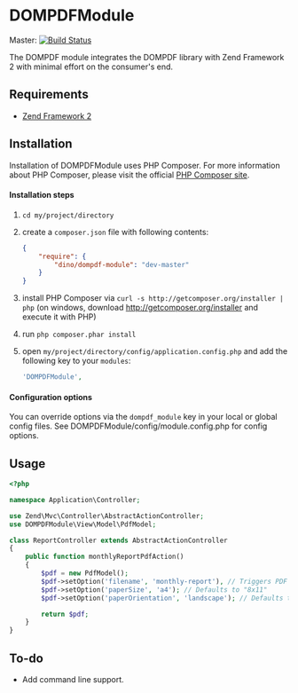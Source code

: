 DOMPDFModule
============

Master: [![Build Status](https://secure.travis-ci.org/raykolbe/DOMPDFModule.png?branch=master)](http://travis-ci.org/raykolbe/DOMPDFModule)

The DOMPDF module integrates the DOMPDF library with Zend Framework 2 with minimal
effort on the consumer's end.

## Requirements
  - [Zend Framework 2](http://www.github.com/zendframework/zf2)

## Installation
Installation of DOMPDFModule uses PHP Composer. For more information about
PHP Composer, please visit the official [PHP Composer site](http://getcomposer.org/).

#### Installation steps

  1. `cd my/project/directory`
  2. create a `composer.json` file with following contents:

     ```json
     {
         "require": {
             "dino/dompdf-module": "dev-master"
         }
     }
     ```
  3. install PHP Composer via `curl -s http://getcomposer.org/installer | php` (on windows, download
     http://getcomposer.org/installer and execute it with PHP)
  4. run `php composer.phar install`
  5. open `my/project/directory/config/application.config.php` and add the following key to your `modules`: 

     ```php
     'DOMPDFModule',
     ```
#### Configuration options
You can override options via the `dompdf_module` key in your local or global config files. See DOMPDFModule/config/module.config.php for config options.

## Usage

```php
<?php

namespace Application\Controller;

use Zend\Mvc\Controller\AbstractActionController;
use DOMPDFModule\View\Model\PdfModel;

class ReportController extends AbstractActionController
{
    public function monthlyReportPdfAction()
    {
        $pdf = new PdfModel();
        $pdf->setOption('filename', 'monthly-report'), // Triggers PDF download, automatically appends ".pdf"
        $pdf->setOption('paperSize', 'a4'); // Defaults to "8x11"
        $pdf->setOption('paperOrientation', 'landscape'); // Defaults to "portrait"

        return $pdf;
    }
}
```

## To-do
  - Add command line support.